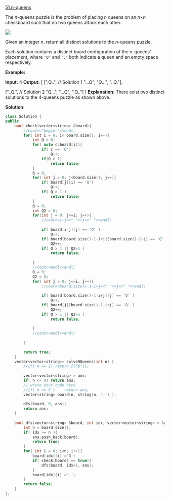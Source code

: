 [51.n-queens](https://leetcode.com/problems/n-queens/)  

The _n_\-queens puzzle is the problem of placing _n_ queens on an _n_×_n_ chessboard such that no two queens attack each other.

![](https://assets.leetcode.com/uploads/2018/10/12/8-queens.png)

Given an integer _n_, return all distinct solutions to the _n_\-queens puzzle.

Each solution contains a distinct board configuration of the _n_\-queens' placement, where `'Q'` and `'.'` both indicate a queen and an empty space respectively.

**Example:**

**Input:** 4
**Output:** \[
 \[".Q..",  // Solution 1
  "...Q",
  "Q...",
  "..Q."\],

 \["..Q.",  // Solution 2
  "Q...",
  "...Q",
  ".Q.."\]
\]
**Explanation:** There exist two distinct solutions to the 4-queens puzzle as shown above.  



**Solution:**  

```cpp
class Solution {
public:
    bool check(vector<string> &board){
        //cout<<"begin "<<endl;
        for( int i = 0; i< board.size(); i++){
            int Q = 0;
            for( auto c:board[i]){
                if( c == 'Q')
                    Q++;
                if(Q > 1)
                    return false;
            }
            Q = 0;
            for( int j = 0; j<board.size(); j++){
                if( board[j][i] == 'Q')
                    Q++;
                if( Q > 1 )
                    return false;
            }
            Q = 0;
            int Q2 = 0;
            for(int j = 0; j<=i; j++){
                //cout<<i-j<<" "<<j<<" "<<endl;
                
                if( board[i-j][j] == 'Q' )
                    Q++;
                if( board[board.size()-1-i+j][board.size()-1-j] == 'Q' )
                    Q2++;
                if( Q > 1 || Q2>1 )
                    return false;
                    
            }
            //cout<<endl<<endl;
            Q = 0;
            Q2 = 0;
            for( int j = 0; j<=i; j++){
                //cout<<board.size()-1-i+j<<" "<<j<<" "<<endl;
                
                if( board[board.size()-1-i+j][j] == 'Q' )
                    Q++;
                if( board[j][board.size()-1-i+j] == 'Q' )
                    Q2++;
                if( Q > 1 || Q2>1 )
                    return false;
                    
            }
            //cout<<endl<<endl;
            
        }
        
        return true;
    }
    vector<vector<string>> solveNQueens(int n) {
        //if( n == 1) return {{"Q"}};
        
        vector<vector<string> > ans;
        if( n <= 0) return ans;
        // write your code here
        //if( n <= 3 )    return ans;
        vector<string> board(n, string(n, '.') );
        
        dfs(board, 0, ans);
        return ans;
    }
    
    bool dfs(vector<string> &board, int idx, vector<vector<string> > &ans){
        int n = board.size();
        if( idx >= n ){
            ans.push_back(board);
            return true;
        }
        for( int i = 0; i<n; i++){
            board[idx][i] ='Q';
            if( check(board) == true){
                dfs(board, idx+1, ans);
            }
            board[idx][i] ='.';
        }
        return false;
    }
};
```
      